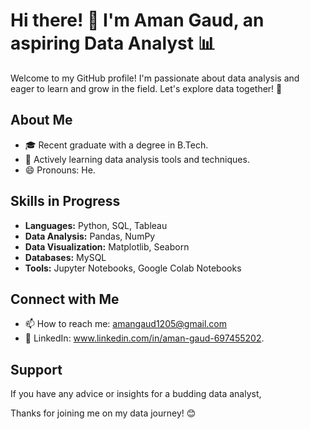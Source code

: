 # Hi there! 👋 I'm Aman Gaud, an aspiring Data Analyst 📊

Welcome to my GitHub profile! I'm passionate about data analysis and eager to learn and grow in the field. Let's explore data together! 🚀

## About Me

- 🎓 Recent graduate with a degree in B.Tech.
- 🌱 Actively learning data analysis tools and techniques.
- 😄 Pronouns: He.

## Skills in Progress

- **Languages:** Python, SQL, Tableau
- **Data Analysis:** Pandas, NumPy
- **Data Visualization:** Matplotlib, Seaborn
- **Databases:** MySQL
- **Tools:** Jupyter Notebooks, Google Colab Notebooks



## Connect with Me

- 📫 How to reach me: amangaud1205@gmail.com
- 🔗 LinkedIn: www.linkedin.com/in/aman-gaud-697455202.


## Support

If you have any advice or insights for a budding data analyst,

Thanks for joining me on my data journey! 😊
